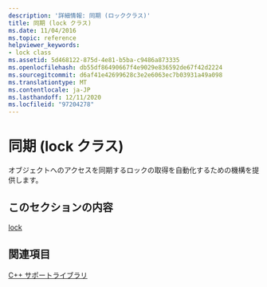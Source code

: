 ```yaml
---
description: '詳細情報: 同期 (ロッククラス)'
title: 同期 (lock クラス)
ms.date: 11/04/2016
ms.topic: reference
helpviewer_keywords:
- lock class
ms.assetid: 5d468122-875d-4e81-b5ba-c9486a873335
ms.openlocfilehash: db55df86490667f4e9029e836592de67f42d2224
ms.sourcegitcommit: d6af41e42699628c3e2e6063ec7b03931a49a098
ms.translationtype: MT
ms.contentlocale: ja-JP
ms.lasthandoff: 12/11/2020
ms.locfileid: "97204278"
---
```

# <a name="synchronization-lock-class"></a>同期 (lock クラス)

オブジェクトへのアクセスを同期するロックの取得を自動化するための機構を提供します。

## <a name="in-this-section"></a>このセクションの内容

[lock](../dotnet/lock.md)

## <a name="see-also"></a>関連項目

[C++ サポートライブラリ](../dotnet/cpp-support-library.md)
